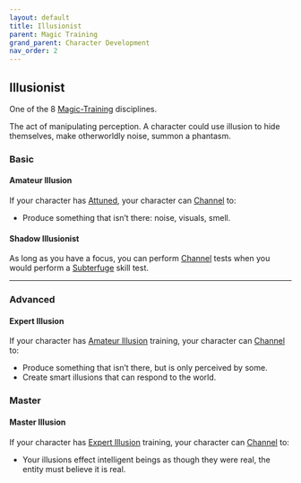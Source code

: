 ```yaml
---
layout: default
title: Illusionist
parent: Magic Training
grand_parent: Character Development
nav_order: 2
---
```

## Illusionist
One of the 8 [Magic-Training](Magic-Training) disciplines.

The act of manipulating perception. A character could use illusion to hide themselves, make otherworldly noise, summon a phantasm.

### Basic
#### Amateur Illusion
If your character has [Attuned](Magic-Training#Attuned), your character can [Channel](Channel) to:
* Produce something that isn’t there: noise, visuals, smell.

#### Shadow Illusionist
As long as you have a focus, you can perform [Channel](Channel) tests when you would perform a [Subterfuge](Agility#Grace) skill test.

---
### Advanced

#### Expert Illusion
If your character has [Amateur Illusion](#Amateur%20Illusion) training, your character can [Channel](Channel) to:
* Produce something that isn’t there, but is only perceived by some. 
* Create smart illusions that can respond to the world.

### Master

#### Master Illusion
If your character has [Expert Illusion](#Expert%20Illusion) training, your character can [Channel](Channel) to:
* Your illusions effect intelligent beings as though they were real, the entity must believe it is real.
